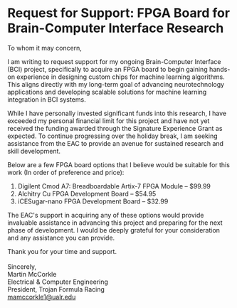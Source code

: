 # **Request for Support: FPGA Board for Brain-Computer Interface Research**

To whom it may concern,

I am writing to request support for my ongoing Brain-Computer Interface (BCI) project, specifically to acquire an FPGA board to begin gaining hands-on experience in designing custom chips for machine learning algorithms. This aligns directly with my long-term goal of advancing neurotechnology applications and developing scalable solutions for machine learning integration in BCI systems.

While I have personally invested significant funds into this research, I have exceeded my personal financial limit for this project and have not yet received the funding awarded through the Signature Experience Grant as expected. To continue progressing over the holiday break, I am seeking assistance from the EAC to provide an avenue for sustained research and skill development.

Below are a few FPGA board options that I believe would be suitable for this work (In order of preference and price):

1. Digilent Cmod A7: Breadboardable Artix-7 FPGA Module – $99.99
2. Alchitry Cu FPGA Development Board – $54.95
3. iCESugar-nano FPGA Development Board – $32.99

The EAC's support in acquiring any of these options would provide invaluable assistance in advancing this project and preparing for the next phase of development. I would be deeply grateful for your consideration and any assistance you can provide.

Thank you for your time and support.
<br><br>
Sincerely, <br>
Martin McCorkle <br>
Electrical & Computer Engineering <br>
President, Trojan Formula Racing <br>
mamccorkle1@ualr.edu <br>